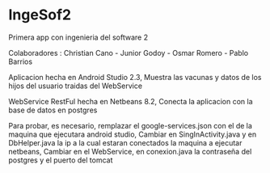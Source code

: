 # IngeSof2
Primera app con ingenieria del software 2

Colaboradores : Christian Cano - Junior Godoy - Osmar Romero - Pablo Barrios

Aplicacion hecha en Android Studio 2.3, Muestra las vacunas y datos de los hijos del usuario traidas del WebService

WebService RestFul hecha en Netbeans 8.2, Conecta la aplicacion con la base de datos en postgres

Para probar, es necesario, remplazar el google-services.json con el de la maquina que ejecutara android studio,
Cambiar en SingInActivity.java y en DbHelper.java la ip a la cual estaran conectados la maquina a ejecutar netbeans,
Cambiar en el WebService, en conexion.java la contraseña del postgres y el puerto del tomcat
